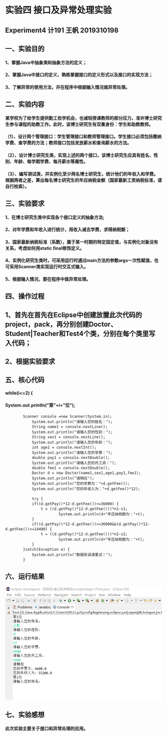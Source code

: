 # 实验四 接口及异常处理实验
## Experiment4 计191 王帆 2019310198
##
## 一、实验目的
#### 1、掌握Java中抽象类和抽象方法的定义； 
#### 2、掌握Java中接口的定义，熟练掌握接口的定义形式以及接口的实现方法；
#### 3、了解异常的使用方法，并在程序中根据输入情况做异常处理。
## 
## 二、实验内容
#### 某学校为了给学生提供勤工俭学机会，也减轻授课教师的部分压力，准许博士研究生参与课程的助教工作。此时，该博士研究生有双重身份：学生和助教教师。
####  （1）、设计两个管理接口：学生管理接口和教师管理接口。学生接口必须包括缴纳学费、查学费的方法；教师接口包括发放薪水和查询薪水的方法。
####  （2）、设计博士研究生类，实现上述的两个接口，该博士研究生应具有姓名、性别、年龄、每学期学费、每月薪水等属性。
####  （3）、编写测试类，并实例化至少两名博士研究生，统计他们的年收入和学费。根据两者之差，算出每名博士研究生的年应纳税金额（国家最新工资纳税标准，请自行检索）。
## 
## 三、实验要求
#### 1、在博士研究生类中实现各个接口定义的抽象方法;
#### 2、对年学费和年收入进行统计，用收入减去学费，求得纳税额；
#### 3、国家最新纳税标准（系数），属于某一时期的特定固定值，与实例化对象没有关系，考虑如何用static  final修饰定义。
#### 4、实例化研究生类时，可采用运行时通过main方法的参数args一次性赋值，也可采用Scanner类实现运行时交互式输入。
#### 5、根据输入情况，要在程序中做异常处理。
## 
## 四、操作过程
## 1、首先在首先在Eclipse中创建放置此次代码的project，pack，再分别创建Doctor、Student|Teacher和Test4个类，分别在每个类里写入代码；
## 2、根据实验要求

## 五、核心代码
#### while(i<=2) {
#### System.out.println("第"+i+"位");
			Scanner console =new Scanner(System.in);
				System.out.println("请输入您的姓名：");
				String name1 = console.nextLine();
				System.out.println("请输入您的性别：");
				String sex1 = console.nextLine();
				System.out.println("请输入您的年龄：");
				int age1 = console.nextInt();
				System.out.println("请输入您的学费：");
				double pay1 = console.nextDouble();
				System.out.println("请输入您的月工资：");
				double fee1 = console.nextDouble();
				Doctor d = new Doctor(name1,sex1,age1,pay1,fee1);
				System.out.println("请稍后");
				System.out.println("您的学费为："+d.getFee());
				System.out.println("您的年收入为："+d.getFee()*12);
				
				try {
				if((d.getPay()*12-d.getFee())<=36000) {
					t = ((d.getPay()*12-d.getFee()))*n1-s1;
							System.out.println(d+"年应纳税额为："+t);
				}
				if((d.getPay()*12-d.getFee())>=36000&&(d.getPay()*12-d.getFee())<=14400) {
					t = ((d.getPay()*12-d.getFee()))*n2-s2;
							System.out.println(d+"年应纳税额为："+t);
				}
			}catch(Exception e) {
				System.out.println("数据有误请重试！");
			}
      
## 六、运行结果
![i](https://github.com/WangFan-WFAA/Experiment4/blob/main/%E5%AE%9E%E9%AA%8C%E5%9B%9B%E8%BF%90%E8%A1%8C%E7%BB%93%E6%9E%9C.png)
## 七、实验感想
#### 此次实验主要关于接口和异常处理的应用。

